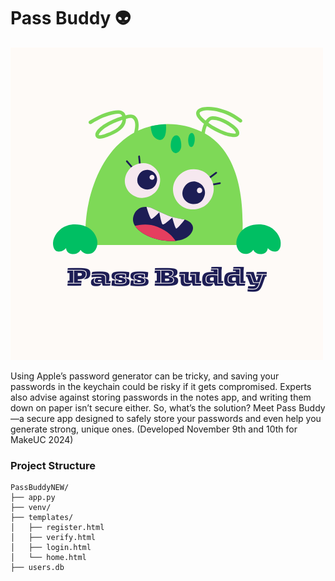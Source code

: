 # Pass Buddy 👽 

![Pass Buddy Logo](./Pass%20Buddy.png)

Using Apple’s password generator can be tricky, and saving your passwords in the keychain could be risky if it gets compromised. Experts also advise against storing passwords in the notes app, and writing them down on paper isn’t secure either. So, what’s the solution? Meet Pass Buddy—a secure app designed to safely store your passwords and even help you generate strong, unique ones. 
(Developed November 9th and 10th for MakeUC 2024)


### Project Structure
```
PassBuddyNEW/
├── app.py
├── venv/
├── templates/
│   ├── register.html
│   ├── verify.html
│   ├── login.html
│   └── home.html
├── users.db

```
